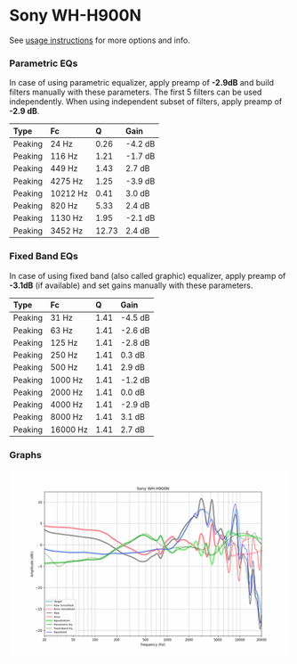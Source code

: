 # Sony WH-H900N
See [usage instructions](https://github.com/jaakkopasanen/AutoEq#usage) for more options and info.

### Parametric EQs
In case of using parametric equalizer, apply preamp of **-2.9dB** and build filters manually
with these parameters. The first 5 filters can be used independently.
When using independent subset of filters, apply preamp of **-2.9 dB**.

| Type    | Fc       |     Q | Gain    |
|:--------|:---------|:------|:--------|
| Peaking | 24 Hz    |  0.26 | -4.2 dB |
| Peaking | 116 Hz   |  1.21 | -1.7 dB |
| Peaking | 449 Hz   |  1.43 | 2.7 dB  |
| Peaking | 4275 Hz  |  1.25 | -3.9 dB |
| Peaking | 10212 Hz |  0.41 | 3.0 dB  |
| Peaking | 820 Hz   |  5.33 | 2.4 dB  |
| Peaking | 1130 Hz  |  1.95 | -2.1 dB |
| Peaking | 3452 Hz  | 12.73 | 2.4 dB  |

### Fixed Band EQs
In case of using fixed band (also called graphic) equalizer, apply preamp of **-3.1dB**
(if available) and set gains manually with these parameters.

| Type    | Fc       |    Q | Gain    |
|:--------|:---------|:-----|:--------|
| Peaking | 31 Hz    | 1.41 | -4.5 dB |
| Peaking | 63 Hz    | 1.41 | -2.6 dB |
| Peaking | 125 Hz   | 1.41 | -2.8 dB |
| Peaking | 250 Hz   | 1.41 | 0.3 dB  |
| Peaking | 500 Hz   | 1.41 | 2.9 dB  |
| Peaking | 1000 Hz  | 1.41 | -1.2 dB |
| Peaking | 2000 Hz  | 1.41 | 0.0 dB  |
| Peaking | 4000 Hz  | 1.41 | -2.9 dB |
| Peaking | 8000 Hz  | 1.41 | 3.1 dB  |
| Peaking | 16000 Hz | 1.41 | 2.7 dB  |

### Graphs
![](./Sony%20WH-H900N.png)